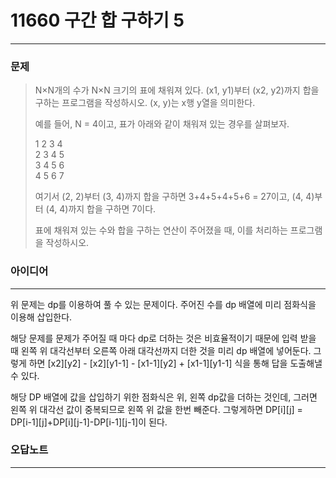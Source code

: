 # 11660 구간 합 구하기 5
------------
### 문제

>N×N개의 수가 N×N 크기의 표에 채워져 있다. (x1, y1)부터 (x2, y2)까지 합을 구하는 프로그램을 작성하시오. (x, y)는 x행 y열을 의미한다.
>
>예를 들어, N = 4이고, 표가 아래와 같이 채워져 있는 경우를 살펴보자.
>
>1  2   3	4  
>2	3	4	5  
>3	4	5	6  
>4	5	6	7  
>
>여기서 (2, 2)부터 (3, 4)까지 합을 구하면 3+4+5+4+5+6 = 27이고, (4, 4)부터 (4, 4)까지 합을 구하면 7이다.
>
>표에 채워져 있는 수와 합을 구하는 연산이 주어졌을 때, 이를 처리하는 프로그램을 작성하시오.

### 아이디어
----------
위 문제는 dp를 이용하여 풀 수 있는 문제이다.
주어진 수를 dp 배열에 미리 점화식을 이용해 삽입한다.

해당 문제를 문제가 주어질 때 마다 dp로 더하는 것은 비효율적이기 때문에 입력 받을 때 왼쪽 위 대각선부터 오른쪽 아래 대각선까지 더한 것을 미리 dp 배열에 넣어둔다.
그렇게 하면 [x2][y2] - [x2][y1-1] - [x1-1][y2] + [x1-1][y1-1] 식을 통해 답을 도출해낼 수 있다.

해당 DP 배열에 값을 삽입하기 위한 점화식은 위, 왼쪽 dp값을 더하는 것인데, 그러면 왼쪽 위 대각선 값이 중복되므로 왼쪽 위 값을 한번 빼준다.
그렇게하면 DP[i][j] = DP[i-1][j]+DP[i][j-1]-DP[i-1][j-1]이 된다.

### 오답노트
----------
